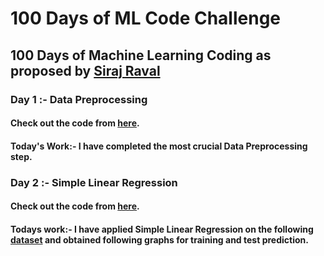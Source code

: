 # 100 Days of ML Code Challenge
## 100 Days of Machine Learning Coding as proposed by [Siraj Raval](https://github.com/llSourcell)
### Day 1 :- Data Preprocessing
#### Check out the code from [here](https://github.com/Shritesh99/100DaysofMLCodeChallenge/tree/16089b74f029151e98ba90ed54f92c52ed8d9643).
#### Today's Work:- I have completed the most crucial Data Preprocessing step.
### Day 2 :- Simple Linear Regression
#### Check out the code from [here](https://github.com/Shritesh99/100DaysofMLCodeChallenge/tree/e2894b2ce2d37c4dbd3aa64e0563a48c29936cfb).
#### Todays work:- I have applied Simple Linear Regression on the following [dataset](https://github.com/Shritesh99/100DaysofMLCodeChallenge/blob/master/Regression/Simple-Linear-Regression/Salary_Data.csv) and obtained following graphs for training and test prediction.
